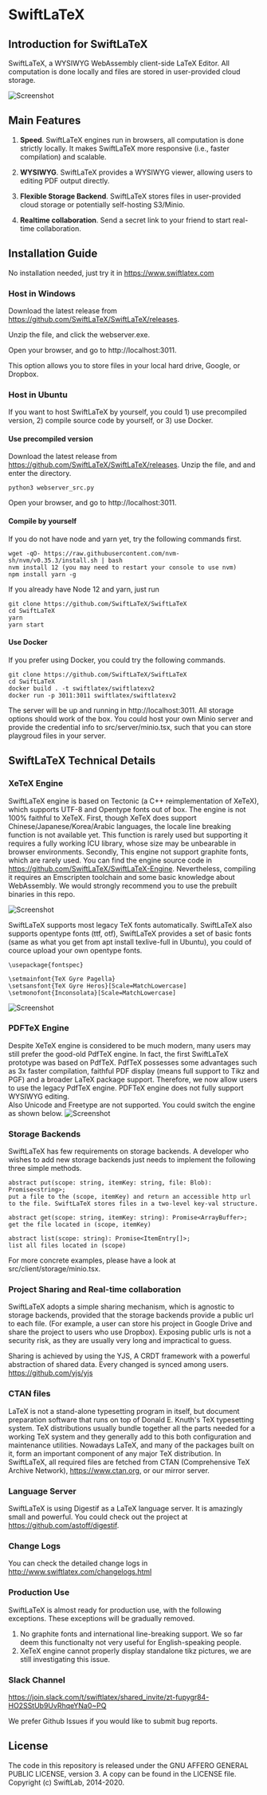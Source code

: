 # SwiftLaTeX

## Introduction for SwiftLaTeX

SwiftLaTeX, a WYSIWYG WebAssembly client-side LaTeX Editor. All computation is done locally and files are stored in user-provided cloud storage. 

![Screenshot](https://www.swiftlatex.com/images/screenshot-light.png)

## Main Features

1. __Speed__. SwiftLaTeX engines run in browsers, all computation is done strictly locally. It makes SwiftLaTeX more responsive (i.e., faster compilation) and scalable.

2. __WYSIWYG__. SwiftLaTeX provides a WYSIWYG viewer, allowing users to editing PDF output directly.

3. __Flexible Storage Backend__. SwiftLaTeX stores files in user-provided cloud storage or potentially self-hosting S3/Minio. 

4. __Realtime collaboration__. Send a secret link to your friend to start real-time collaboration.

## Installation Guide

No installation needed, just try it in https://www.swiftlatex.com

### Host in Windows
Download the latest release from https://github.com/SwiftLaTeX/SwiftLaTeX/releases.

Unzip the file, and click the webserver.exe.

Open your browser, and go to http://localhost:3011.

This option allows you to store files in your local hard drive, Google, or Dropbox.

### Host in Ubuntu
If you want to host SwiftLaTeX by yourself, you could 1) use precompiled version, 2) compile source code by yourself, or 3) use Docker.

#### Use precompiled version 
Download the latest release from https://github.com/SwiftLaTeX/SwiftLaTeX/releases.
Unzip the file, and and enter the directory.
```
python3 webserver_src.py
```
Open your browser, and go to http://localhost:3011.

#### Compile by yourself
If you do not have node and yarn yet, try the following commands first.
```
wget -qO- https://raw.githubusercontent.com/nvm-sh/nvm/v0.35.3/install.sh | bash
nvm install 12 (you may need to restart your console to use nvm)
npm install yarn -g 
```

If you already have Node 12 and yarn, just run
```
git clone https://github.com/SwiftLaTeX/SwiftLaTeX
cd SwiftLaTeX
yarn
yarn start
```

#### Use Docker
If you prefer using Docker, you could try the following commands.
```
git clone https://github.com/SwiftLaTeX/SwiftLaTeX
cd SwiftLaTeX
docker build . -t swiftlatex/swiftlatexv2
docker run -p 3011:3011 swiftlatex/swiftlatexv2
```
The server will be up and running in http://localhost:3011.
All storage options should work of the box. You could host your own Minio server and provide the credential info to src/server/minio.tsx, such that you can store playgroud files in your server. 

## SwiftLaTeX Technical Details

### XeTeX Engine
SwiftLaTeX engine is based on Tectonic (a C++ reimplementation of XeTeX), which supports UTF-8 and Opentype fonts out of box.
The engine is not 100% faithful to XeTeX. 
First, though XeTeX does support Chinese/Japanese/Korea/Arabic languages, the locale line breaking function is not available yet. This function is rarely used but supporting it requires a fully working ICU library, whose size may be unbearable in browser environments.
Secondly, This engine not support graphite fonts, which are rarely used.
You can find the engine source code in https://github.com/SwiftLaTeX/SwiftLaTeX-Engine. Nevertheless, compiling it requires an Emscripten toolchain and some basic knowledge about WebAssembly. We would strongly recommend you to use the prebuilt binaries in this repo. 

![Screenshot](https://s3.swiftlatex.com/swiftlatex2/9FSa0rkYnHCWlA9ThUbeUYWKyE2A4yrK/asset/cn9tf1YLHmlocalhost_3011_editor.html_p_3D0KaL0q7np8(iPad_20Pro)_20(2).png)

SwiftLaTeX supports most legacy TeX fonts automatically. 
SwiftLaTeX also supports opentype fonts (ttf, otf), SwiftLaTeX provides a set of basic fonts (same as what you get from apt install texlive-full in Ubuntu), you could of cource upload your own opentype fonts.
```
\usepackage{fontspec}

\setmainfont{TeX Gyre Pagella}
\setsansfont{TeX Gyre Heros}[Scale=MatchLowercase]
\setmonofont{Inconsolata}[Scale=MatchLowercase]
```

![Screenshot](https://s3.swiftlatex.com/swiftlatex2/AWdSGuPe60mHwNXnzqDeuOLzWUgkaeaE/asset/localhost_3011_editor,html_p%3DMy_fancy_project,cCBkO57V(iPad_Pro).iBO26.png)

### PDFTeX Engine
Despite XeTeX engine is considered to be much modern, many users may still prefer the good-old PdfTeX engine.
In fact, the first SwiftLaTeX prototype was based on PdfTeX. 
PdfTeX possesses some advantages such as 3x faster compilation, faithful PDF display (means full support to Tikz and PGF) and a broader LaTeX package support.
Therefore, we now allow users to use the legacy PdfTeX engine. 
PDFTeX engine does not fully support WYSIWYG editing.  
Also Unicode and Freetype are not supported. You could switch the engine as shown below.
![Screenshot](https://s3.swiftlatex.com/swiftlatex2/7PWFAFkNUJsIqFbEj1rPdGWgqELHX1AH/asset/www,swiftlatex,com_editor,html_p%3D8hYjNAR9XQ.hhE3R.png)

### Storage Backends
SwiftLaTeX has few requirements on storage backends. A developer who wishes to add new storage backends just needs to implement the following three simple methods. 

```
abstract put(scope: string, itemKey: string, file: Blob): Promise<string>;
put a file to the (scope, itemKey) and return an accessible http url to the file. SwiftLaTeX stores files in a two-level key-val structure. 

abstract get(scope: string, itemKey: string): Promise<ArrayBuffer>;
get the file located in (scope, itemKey)

abstract list(scope: string): Promise<ItemEntry[]>;
list all files located in (scope)
```
For more concrete examples, please have a look at src/client/storage/minio.tsx.

### Project Sharing and Real-time collaboration 
SwiftLaTeX adopts a simple sharing mechanism, which is agnostic to storage backends, provided that the storage backends provide a public url to each file. (For example, a user can store his project in Google Drive and share the project to users who use Dropbox).
Exposing public urls is not a security risk, as they are usually very long and impractical to guess. 

Sharing is achieved by using the YJS, A CRDT framework with a powerful abstraction of shared data. Every changed is synced among users.
https://github.com/yjs/yjs


### CTAN files
LaTeX is not a stand-alone typesetting program in itself, but document preparation software that runs on top of Donald E. Knuth's TeX typesetting system. TeX distributions usually bundle together all the parts needed for a working TeX system and they generally add to this both configuration and maintenance utilities. Nowadays LaTeX, and many of the packages built on it, form an important component of any major TeX distribution. 
In SwiftLaTeX, all required files are fetched from CTAN (Comprehensive TeX Archive Network), https://www.ctan.org, or our mirror server. 

### Language Server
SwiftLaTeX is using Digestif as a LaTeX language server. It is amazingly small and powerful. You could check out the project at https://github.com/astoff/digestif.

### Change Logs
You can check the detailed change logs in http://www.swiftlatex.com/changelogs.html

### Production Use
SwiftLaTeX is almost ready for production use, with the following exceptions. These exceptions will be gradually removed.
1. No graphite fonts and international line-breaking support. We so far deem this functionalty not very useful for English-speaking people. 
3. XeTeX engine cannot properly display standalone tikz pictures, we are still investigating this issue.

### Slack Channel
https://join.slack.com/t/swiftlatex/shared_invite/zt-fupygr84-HO2SStUb9UvRhqeYNa0~PQ

We prefer Github Issues if you would like to submit bug reports.
 
## License

The code in this repository is released under the GNU AFFERO GENERAL PUBLIC LICENSE, version 3. A copy can be found in the LICENSE file.
Copyright (c) SwiftLab, 2014-2020.
